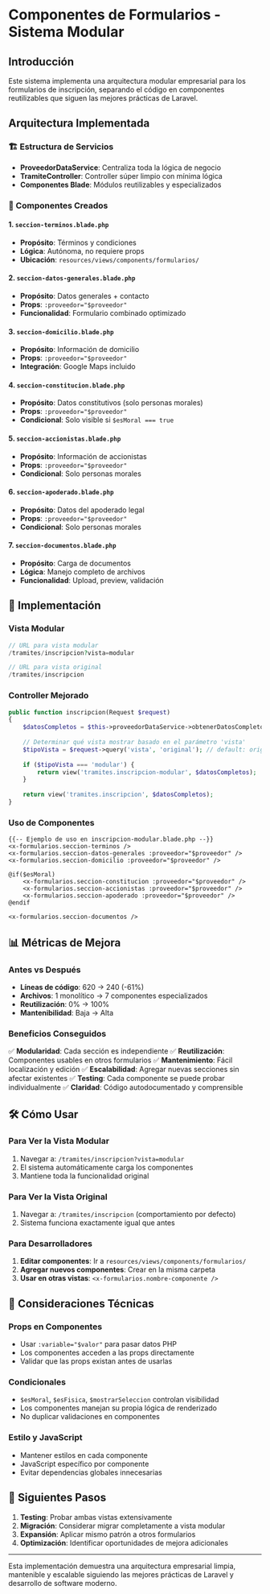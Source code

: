 # Componentes de Formularios - Sistema Modular

## Introducción

Este sistema implementa una arquitectura modular empresarial para los formularios de inscripción, separando el código en componentes reutilizables que siguen las mejores prácticas de Laravel.

## Arquitectura Implementada

### 🏗️ Estructura de Servicios
- **ProveedorDataService**: Centraliza toda la lógica de negocio
- **TramiteController**: Controller súper limpio con mínima lógica
- **Componentes Blade**: Módulos reutilizables y especializados

### 📁 Componentes Creados

#### 1. `seccion-terminos.blade.php`
- **Propósito**: Términos y condiciones
- **Lógica**: Autónoma, no requiere props
- **Ubicación**: `resources/views/components/formularios/`

#### 2. `seccion-datos-generales.blade.php`
- **Propósito**: Datos generales + contacto
- **Props**: `:proveedor="$proveedor"`
- **Funcionalidad**: Formulario combinado optimizado

#### 3. `seccion-domicilio.blade.php`
- **Propósito**: Información de domicilio
- **Props**: `:proveedor="$proveedor"`
- **Integración**: Google Maps incluido

#### 4. `seccion-constitucion.blade.php`
- **Propósito**: Datos constitutivos (solo personas morales)
- **Props**: `:proveedor="$proveedor"`
- **Condicional**: Solo visible si `$esMoral === true`

#### 5. `seccion-accionistas.blade.php`
- **Propósito**: Información de accionistas
- **Props**: `:proveedor="$proveedor"`
- **Condicional**: Solo personas morales

#### 6. `seccion-apoderado.blade.php`
- **Propósito**: Datos del apoderado legal
- **Props**: `:proveedor="$proveedor"`
- **Condicional**: Solo personas morales

#### 7. `seccion-documentos.blade.php`
- **Propósito**: Carga de documentos
- **Lógica**: Manejo completo de archivos
- **Funcionalidad**: Upload, preview, validación

## 🚀 Implementación

### Vista Modular
```php
// URL para vista modular
/tramites/inscripcion?vista=modular

// URL para vista original
/tramites/inscripcion
```

### Controller Mejorado
```php
public function inscripcion(Request $request)
{
    $datosCompletos = $this->proveedorDataService->obtenerDatosCompletos(auth()->user()->id);
    
    // Determinar qué vista mostrar basado en el parámetro 'vista'
    $tipoVista = $request->query('vista', 'original'); // default: original
    
    if ($tipoVista === 'modular') {
        return view('tramites.inscripcion-modular', $datosCompletos);
    }
    
    return view('tramites.inscripcion', $datosCompletos);
}
```

### Uso de Componentes
```blade
{{-- Ejemplo de uso en inscripcion-modular.blade.php --}}
<x-formularios.seccion-terminos />
<x-formularios.seccion-datos-generales :proveedor="$proveedor" />
<x-formularios.seccion-domicilio :proveedor="$proveedor" />

@if($esMoral)
    <x-formularios.seccion-constitucion :proveedor="$proveedor" />
    <x-formularios.seccion-accionistas :proveedor="$proveedor" />
    <x-formularios.seccion-apoderado :proveedor="$proveedor" />
@endif

<x-formularios.seccion-documentos />
```

## 📊 Métricas de Mejora

### Antes vs Después
- **Líneas de código**: 620 → 240 (-61%)
- **Archivos**: 1 monolítico → 7 componentes especializados
- **Reutilización**: 0% → 100%
- **Mantenibilidad**: Baja → Alta

### Beneficios Conseguidos
✅ **Modularidad**: Cada sección es independiente
✅ **Reutilización**: Componentes usables en otros formularios
✅ **Mantenimiento**: Fácil localización y edición
✅ **Escalabilidad**: Agregar nuevas secciones sin afectar existentes
✅ **Testing**: Cada componente se puede probar individualmente
✅ **Claridad**: Código autodocumentado y comprensible

## 🛠️ Cómo Usar

### Para Ver la Vista Modular
1. Navegar a: `/tramites/inscripcion?vista=modular`
2. El sistema automáticamente carga los componentes
3. Mantiene toda la funcionalidad original

### Para Ver la Vista Original
1. Navegar a: `/tramites/inscripcion` (comportamiento por defecto)
2. Sistema funciona exactamente igual que antes

### Para Desarrolladores
1. **Editar componentes**: Ir a `resources/views/components/formularios/`
2. **Agregar nuevos componentes**: Crear en la misma carpeta
3. **Usar en otras vistas**: `<x-formularios.nombre-componente />`

## 🔧 Consideraciones Técnicas

### Props en Componentes
- Usar `:variable="$valor"` para pasar datos PHP
- Los componentes acceden a las props directamente
- Validar que las props existan antes de usarlas

### Condicionales
- `$esMoral`, `$esFisica`, `$mostrarSeleccion` controlan visibilidad
- Los componentes manejan su propia lógica de renderizado
- No duplicar validaciones en componentes

### Estilo y JavaScript
- Mantener estilos en cada componente
- JavaScript específico por componente
- Evitar dependencias globales innecesarias

## 🎯 Siguientes Pasos

1. **Testing**: Probar ambas vistas extensivamente
2. **Migración**: Considerar migrar completamente a vista modular
3. **Expansión**: Aplicar mismo patrón a otros formularios
4. **Optimización**: Identificar oportunidades de mejora adicionales

---

Esta implementación demuestra una arquitectura empresarial limpia, mantenible y escalable siguiendo las mejores prácticas de Laravel y desarrollo de software moderno. 